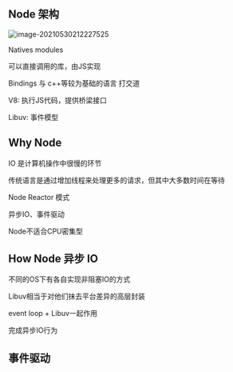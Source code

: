 ## Node 架构

![image-20210530212227525](http://picbed.sedationh.cn/image-20210530212227525.png)



Natives modules

可以直接调用的库，由JS实现



Bindings 与 c++等较为基础的语言 打交道



V8: 执行JS代码，提供桥梁接口

Libuv: 事件模型



## Why Node

IO 是计算机操作中很慢的环节



传统语言是通过增加线程来处理更多的请求，但其中大多数时间在等待



Node Reactor 模式

异步IO、事件驱动



Node不适合CPU密集型



## How Node 异步 IO

不同的OS下有各自实现非阻塞IO的方式

Libuv相当于对他们抹去平台差异的高层封装



event loop + Libuv一起作用

完成异步IO行为



## 事件驱动

